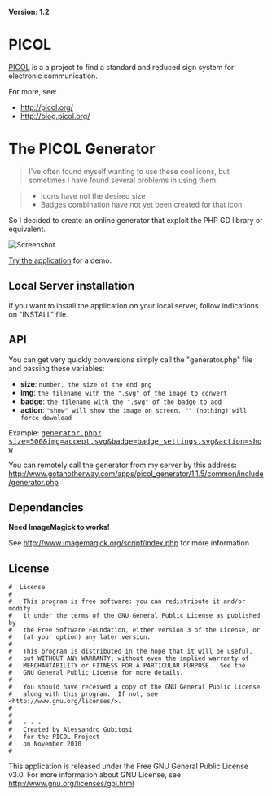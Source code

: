 **Version: 1.2**

# PICOL

[PICOL](http://picol.org/) is a a project to find a standard and reduced sign system for electronic communication.

For more, see:

 * http://picol.org/
 * http://blog.picol.org/

# The PICOL Generator

> I've often found myself wanting to use these cool icons, but sometimes I have found several problems in using them:

> * Icons have not the desired size
> * Badges combination have not yet been created for that icon

So I decided to create an online generator that exploit the PHP GD library or equivalent.

![Screenshot](http://www.gotanotherway.com/apps/picol_generator/1.1.5/PICOL%20generator_1.1.5-screenshot.png)

[Try the application](http://www.gotanotherway.com/apps/picol_generator/1.1.5/) for a demo.


## Local Server installation

If you want to install the application on your local server, follow indications on "INSTALL" file.

## API

You can get very quickly conversions simply call the "generator.php" file and passing these variables:

 * **size**: `number, the size of the end png`
 * **img**: `the filename with the ".svg" of the image to convert`
 * **badge**: `the filename with the ".svg" of the badge to add`
 * **action**: `"show" will show the image on screen, "" (nothing) will force download`

Example: <tt>[generator.php?size=500&img=accept.svg&badge=badge_settings.svg&action=show](http://www.gotanotherway.com/apps/picol_generator/1.1.5/common/include/generator.php?size=500&img=accept.svg&badge=badge_settings.svg&action=show)</tt>

You can remotely call the generator from my server by this address: http://www.gotanotherway.com/apps/picol_generator/1.1.5/common/include/generator.php

## Dependancies

**Need ImageMagick to works!**

See http://www.imagemagick.org/script/index.php for more information


## License
    #  License
    #	
    #	This program is free software: you can redistribute it and/or modify
    #	it under the terms of the GNU General Public License as published by
    #	the Free Software Foundation, either version 3 of the License, or
    #	(at your option) any later version.
    #
    #	This program is distributed in the hope that it will be useful,
    #	but WITHOUT ANY WARRANTY; without even the implied warranty of
    #	MERCHANTABILITY or FITNESS FOR A PARTICULAR PURPOSE.  See the
    #	GNU General Public License for more details.
    #
    #	You should have received a copy of the GNU General Public License
    #	along with this program.  If not, see <http://www.gnu.org/licenses/>.
    #
    #
    #	- - -
    #	Created by Alessandro Gubitosi
    #	for the PICOL Project
    #	on November 2010
    #    

This application is released under the Free GNU General Public License v3.0.
For more information about GNU License, see http://www.gnu.org/licenses/gpl.html
